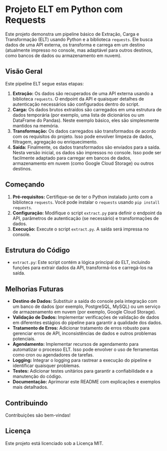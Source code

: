 # Projeto ELT em Python com Requests

Este projeto demonstra um pipeline básico de Extração, Carga e Transformação (ELT) usando Python e a biblioteca `requests`. Ele busca dados de uma API externa, os transforma e carrega em um destino (atualmente impresso no console, mas adaptável para outros destinos, como bancos de dados ou armazenamento em nuvem).

## Visão Geral

Este pipeline ELT segue estas etapas:

1. **Extração:** Os dados são recuperados de uma API externa usando a biblioteca `requests`. O endpoint da API e quaisquer detalhes de autenticação necessários são configurados dentro do script.
2. **Carga:** Os dados brutos extraídos são carregados em uma estrutura de dados temporária (por exemplo, uma lista de dicionários ou um DataFrame do Pandas). Neste exemplo básico, eles são simplesmente mantidos na memória.
3. **Transformação:** Os dados carregados são transformados de acordo com os requisitos do projeto. Isso pode envolver limpeza de dados, filtragem, agregação ou enriquecimento.
4. **Saída:** Finalmente, os dados transformados são enviados para a saída. Nesta versão inicial, os dados são impressos no console. Isso pode ser facilmente adaptado para carregar em bancos de dados, armazenamento em nuvem (como Google Cloud Storage) ou outros destinos.

## Começando

1. **Pré-requisitos:** Certifique-se de ter o Python instalado junto com a biblioteca `requests`. Você pode instalar o `requests` usando `pip install requests`.
2. **Configuração:** Modifique o script `extract.py` para definir o endpoint da API, parâmetros de autenticação (se necessário) e transformações de dados.
3. **Execução:** Execute o script `extract.py`. A saída será impressa no console.

## Estrutura do Código

- `extract.py`: Este script contém a lógica principal do ELT, incluindo funções para extrair dados da API, transformá-los e carregá-los na saída.

## Melhorias Futuras

- **Destino de Dados:** Substituir a saída do console pela integração com um banco de dados (por exemplo, PostgreSQL, MySQL) ou um serviço de armazenamento em nuvem (por exemplo, Google Cloud Storage).
- **Validação de Dados:** Implementar verificações de validação de dados em diferentes estágios do pipeline para garantir a qualidade dos dados.
- **Tratamento de Erros:** Adicionar tratamento de erros robusto para gerenciar erros de API, inconsistências de dados e outros problemas potenciais.
- **Agendamento:** Implementar recursos de agendamento para automatizar o processo ELT. Isso pode envolver o uso de ferramentas como cron ou agendadores de tarefas.
- **Logging:** Integrar o logging para rastrear a execução do pipeline e identificar quaisquer problemas.
- **Testes:** Adicionar testes unitários para garantir a confiabilidade e a manutenção do código.
- **Documentação:** Aprimorar este README com explicações e exemplos mais detalhados.

## Contribuindo

Contribuições são bem-vindas!

## Licença

Este projeto está licenciado sob a Licença MIT.